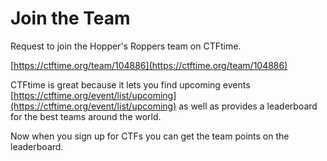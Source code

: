 # Join the Team

Request to join the Hopper's Roppers team on CTFtime.

[https://ctftime.org/team/104886](https://ctftime.org/team/104886)

CTFtime is great because it lets you find upcoming events [https://ctftime.org/event/list/upcoming](https://ctftime.org/event/list/upcoming) as well as provides a leaderboard for the best teams around the world.

Now when you sign up for CTFs you can get the team points on the leaderboard.

